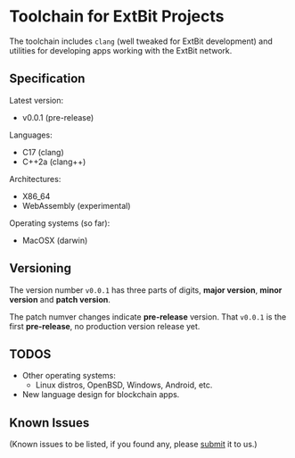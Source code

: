 # Toolchain for ExtBit Projects

The toolchain includes `clang` (well tweaked for ExtBit development) and
utilities for developing apps working with the ExtBit network.

Specification
-------------

Latest version:

* v0.0.1 (pre-release)

Languages:

* C17 (clang)
* C++2a (clang++)

Architectures:

* X86_64
* WebAssembly (experimental)

Operating systems (so far):

* MacOSX (darwin)

Versioning
----------

The version number `v0.0.1` has three parts of digits, **major version**,
**minor version** and **patch version**.

The patch numver changes indicate **pre-release** version. That `v0.0.1` is
the first **pre-release**, no production version release yet.

TODOS
-----

* Other operating systems:
  * Linux distros, OpenBSD, Windows, Android, etc.
* New language design for blockchain apps.

Known Issues
------------

(Known issues to be listed, if you found any, please
[submit](https://github.com/extbit/toolchain/issues) it to us.)

